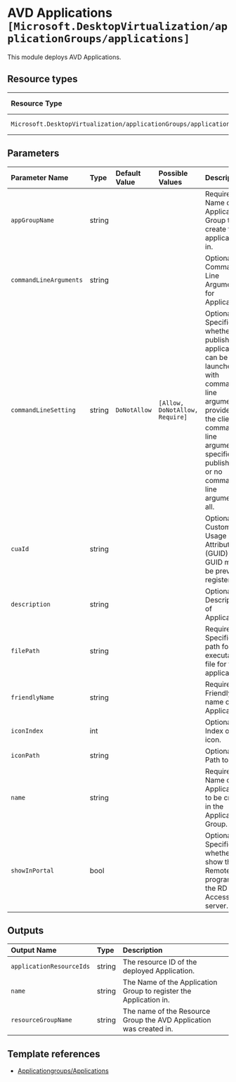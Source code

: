 # AVD Applications `[Microsoft.DesktopVirtualization/applicationGroups/applications]`

This module deploys AVD Applications.

## Resource types

| Resource Type | API Version |
| :-- | :-- |
| `Microsoft.DesktopVirtualization/applicationGroups/applications` | 2021-07-12 |

## Parameters

| Parameter Name | Type | Default Value | Possible Values | Description |
| :-- | :-- | :-- | :-- | :-- |
| `appGroupName` | string |  |  | Required. Name of the Application Group to create the application(s) in. |
| `commandLineArguments` | string |  |  | Optional. Command-Line Arguments for Application. |
| `commandLineSetting` | string | `DoNotAllow` | `[Allow, DoNotAllow, Require]` | Optional. Specifies whether this published application can be launched with command-line arguments provided by the client, command-line arguments specified at publish time, or no command-line arguments at all. |
| `cuaId` | string |  |  | Optional. Customer Usage Attribution ID (GUID). This GUID must be previously registered |
| `description` | string |  |  | Optional. Description of Application.. |
| `filePath` | string |  |  | Required. Specifies a path for the executable file for the application. |
| `friendlyName` | string |  |  | Required. Friendly name of Application.. |
| `iconIndex` | int |  |  | Optional. Index of the icon. |
| `iconPath` | string |  |  | Optional. Path to icon. |
| `name` | string |  |  | Required. Name of the Application to be created in the Application Group. |
| `showInPortal` | bool |  |  | Optional. Specifies whether to show the RemoteApp program in the RD Web Access server. |

## Outputs

| Output Name | Type | Description |
| :-- | :-- | :-- |
| `applicationResourceIds` | string | The resource ID of the deployed Application. |
| `name` | string | The Name of the Application Group to register the Application in. |
| `resourceGroupName` | string | The name of the Resource Group the AVD Application was created in. |

## Template references

- [Applicationgroups/Applications](https://docs.microsoft.com/en-us/azure/templates/Microsoft.DesktopVirtualization/2021-07-12/applicationGroups/applications)
